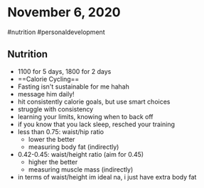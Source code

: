 ---
---

# November 6, 2020
#nutrition #personaldevelopment 
## Nutrition
- 1100 for 5 days, 1800 for 2 days
- ==Calorie Cycling==
- Fasting isn't sustainable for me hahah
- message him daily!
- hit consistently calorie goals, but use smart choices
- struggle with consistency
- learning your limits, knowing when to back off
- if you know that you lack sleep, resched your training
- less than 0.75: waist/hip ratio
	- lower the better 
	- measuring body fat (indirectly)
- 0.42-0.45: waist/height ratio (aim for 0.45)
	- higher the better
	- measuring muscle mass (indirectly)
- in terms of waist/height im ideal na, i just have extra body fat